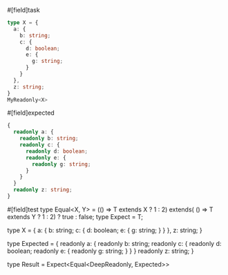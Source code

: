 #[field]task
```ts
type X = { 
  a: {
    b: string;
    c: {
      d: boolean;
      e: {
        g: string;
      }
    }
  },
  z: string;
}
MyReadonly<X>
```

#[field]expected
```ts
{ 
  readonly a: {
    readonly b: string;
    readonly c: {
      readonly d: boolean;
      readonly e: {
        readonly g: string;
      }
    }
  }
  readonly z: string;
}
```

#[field]test
type Equal<X, Y> = (<T>() => T extends X ? 1 : 2) extends(
    <T>() => T extends Y ? 1 : 2) ? true : false;
type Expect<T extends true> = T;

type X = { 
  a: {
    b: string;
    c: {
      d: boolean;
      e: {
        g: string;
      }
    }
  },
  z: string;
}

type Expected = { 
  readonly a: {
    readonly b: string;
    readonly c: {
      readonly d: boolean;
      readonly e: {
        readonly g: string;
      }
    }
  }
  readonly z: string;
}

type Result = Expect<Equal<DeepReadonly<X>, Expected>>